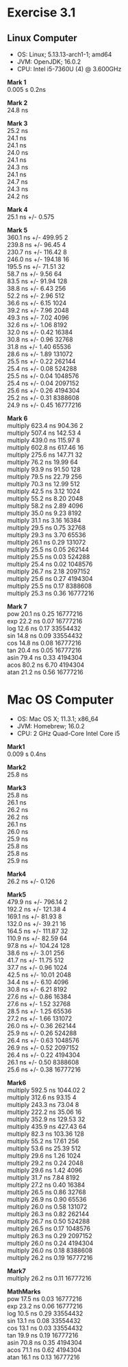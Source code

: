 # Exercise 3.1

## Linux Computer
* OS:   Linux; 5.13.13-arch1-1; amd64
* JVM:  OpenJDK; 16.0.2
* CPU:  Intel i5-7360U (4) @ 3.600GHz

**Mark 1**\
0.005 s     0.2ns

**Mark 2**\
24.8 ns

**Mark 3**\
25.2 ns\
24.1 ns\
24.1 ns\
24.0 ns\
24.1 ns\
24.3 ns\
24.1 ns\
24.7 ns\
24.3 ns\
24.2 ns

**Mark 4**\
25.1 ns +/-  0.575

**Mark 5**\
360.1 ns +/-   499.95          2\
239.8 ns +/-    96.45          4\
230.7 ns +/-   116.42          8\
246.0 ns +/-   194.18         16\
195.5 ns +/-    71.51         32\
58.7 ns +/-     9.56         64\
83.5 ns +/-    91.94        128\
38.8 ns +/-     6.43        256\
52.2 ns +/-     2.96        512\
36.6 ns +/-     6.15       1024\
39.2 ns +/-     7.96       2048\
49.3 ns +/-     7.02       4096\
32.6 ns +/-     1.06       8192\
32.0 ns +/-     0.42      16384\
30.8 ns +/-     0.96      32768\
31.8 ns +/-     1.40      65536\
28.6 ns +/-     1.89     131072\
25.5 ns +/-     0.22     262144\
25.4 ns +/-     0.08     524288\
25.5 ns +/-     0.04    1048576\
25.4 ns +/-     0.04    2097152\
25.6 ns +/-     0.26    4194304\
25.2 ns +/-     0.31    8388608\
24.9 ns +/-     0.45   16777216


**Mark 6**\
multiply                            623.4 ns     904.36          2\
multiply                            507.4 ns     142.53          4\
multiply                            439.0 ns     115.97          8\
multiply                            602.8 ns     617.46         16\
multiply                            275.6 ns     147.71         32\
multiply                             76.2 ns      19.99         64\
multiply                             93.9 ns      91.50        128\
multiply                             79.5 ns      22.79        256\
multiply                             70.3 ns      12.99        512\
multiply                             42.5 ns       3.12       1024\
multiply                             55.2 ns       8.20       2048\
multiply                             58.2 ns       2.89       4096\
multiply                             35.0 ns       9.23       8192\
multiply                             31.1 ns       3.16      16384\
multiply                             29.5 ns       0.75      32768\
multiply                             29.3 ns       3.70      65536\
multiply                             26.1 ns       0.29     131072\
multiply                             25.5 ns       0.05     262144\
multiply                             25.5 ns       0.03     524288\
multiply                             25.4 ns       0.02    1048576\
multiply                             26.7 ns       2.18    2097152\
multiply                             25.6 ns       0.27    4194304\
multiply                             25.5 ns       0.17    8388608\
multiply                             25.3 ns       0.36   16777216


**Mark 7**\
pow                                  20.1 ns       0.25   16777216\
exp                                  22.2 ns       0.07   16777216\
log                                  12.6 ns       0.17   33554432\
sin                                  14.8 ns       0.09   33554432\
cos                                  14.8 ns       0.08   16777216\
tan                                  20.4 ns       0.05   16777216\
asin                                 79.4 ns       0.33    4194304\
acos                                 80.2 ns       6.70    4194304\
atan                                 21.2 ns       0.56   16777216

# Mac OS Computer

* OS:   Mac OS X; 11.3.1; x86\_64
* JVM:  Homebrew; 16.0.2
* CPU:  2 GHz Quad-Core Intel Core i5

**Mark1**\
 0.009 s     0.4ns

**Mark2**\
  25.8 ns

**Mark3**\
  25.8 ns\
  26.1 ns\
  26.2 ns\
  26.2 ns\
  26.1 ns\
  26.0 ns\
  25.9 ns\
  25.8 ns\
  25.8 ns\
  25.9 ns

**Mark4**\
  26.2 ns +/-  0.126

**Mark5**\
 479.9 ns +/-   796.14          2\
 192.2 ns +/-   121.38          4\
 169.1 ns +/-    81.93          8\
 132.0 ns +/-    39.21         16\
 164.5 ns +/-   111.87         32\
 110.9 ns +/-    82.59         64\
  97.8 ns +/-   104.24        128\
  38.6 ns +/-     3.01        256\
  41.7 ns +/-    11.75        512\
  37.7 ns +/-     0.96       1024\
  42.5 ns +/-    10.01       2048\
  34.4 ns +/-     6.10       4096\
  30.8 ns +/-     6.21       8192\
  27.6 ns +/-     0.86      16384\
  27.6 ns +/-     1.52      32768\
  28.5 ns +/-     1.25      65536\
  27.2 ns +/-     1.66     131072\
  26.0 ns +/-     0.36     262144\
  25.9 ns +/-     0.26     524288\
  26.4 ns +/-     0.63    1048576\
  26.9 ns +/-     0.52    2097152\
  26.4 ns +/-     0.22    4194304\
  26.1 ns +/-     0.50    8388608\
  25.6 ns +/-     0.38   16777216

**Mark6**\
multiply                            592.5 ns    1044.02         2\
multiply                            312.6 ns      93.15          4\
multiply                            243.3 ns      73.04          8\
multiply                            222.2 ns      35.06         16\
multiply                            352.9 ns     129.53         32\
multiply                            435.9 ns     427.43         64\
multiply                             82.3 ns     103.36        128\
multiply                             55.2 ns      17.61        256\
multiply                             53.6 ns      25.39        512\
multiply                             29.6 ns       1.26       1024\
multiply                             29.2 ns       0.24       2048\
multiply                             29.6 ns       1.42       4096\
multiply                             31.7 ns       7.84       8192\
multiply                             27.2 ns       0.40      16384\
multiply                             26.5 ns       0.86      32768\
multiply                             26.9 ns       0.90      65536\
multiply                             26.0 ns       0.58     131072\
multiply                             26.3 ns       0.82     262144\
multiply                             26.7 ns       0.50     524288\
multiply                             26.5 ns       0.17    1048576\
multiply                             26.3 ns       0.29    2097152\
multiply                             26.0 ns       0.24    4194304\
multiply                             26.0 ns       0.18    8388608\
multiply                             26.2 ns       0.19   16777216

**Mark7**\
multiply                             26.2 ns       0.11   16777216

**MathMarks**\
pow                                  17.5 ns       0.03   16777216\
exp                                  23.2 ns       0.06   16777216\
log                                  10.5 ns       0.29   33554432\
sin                                  13.1 ns       0.08   33554432\
cos                                  13.1 ns       0.03   33554432\
tan                                  19.9 ns       0.19   16777216\
asin                                 70.8 ns       0.35    4194304\
acos                                 71.1 ns       0.62    4194304\
atan                                 16.1 ns       0.13   16777216
